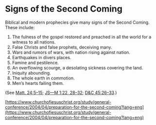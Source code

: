 # Signs of the Second Coming
Biblical and modern prophecies give many signs of the Second Coming. These include:

1. The fulness of the gospel restored and preached in all the world for a witness to all nations.
2. False Christs and false prophets, deceiving many.
3. Wars and rumors of wars, with nation rising against nation.
4. Earthquakes in divers places.
5. Famine and pestilence.
6. An overflowing scourge, a desolating sickness covering the land.
7. Iniquity abounding.
8. The whole earth in commotion.
9. Men’s hearts failing them.

(See [Matt. 24:5–15](https://www.churchofjesuschrist.org/study/scriptures/nt/matt/24.5-15?lang=eng#p5); [JS—M 1:22, 28–32](https://www.churchofjesuschrist.org/study/scriptures/pgp/js-m/1.22,28-32?lang=eng#p22); [D&C 45:26–33](https://www.churchofjesuschrist.org/study/scriptures/dc-testament/dc/45.26-33?lang=eng#p26).)

[https://www.churchofjesuschrist.org/study/general-conference/2004/04/preparation-for-the-second-coming?lang=eng](https://www.churchofjesuschrist.org/study/general-conference/2004/04/preparation-for-the-second-coming?lang=eng)